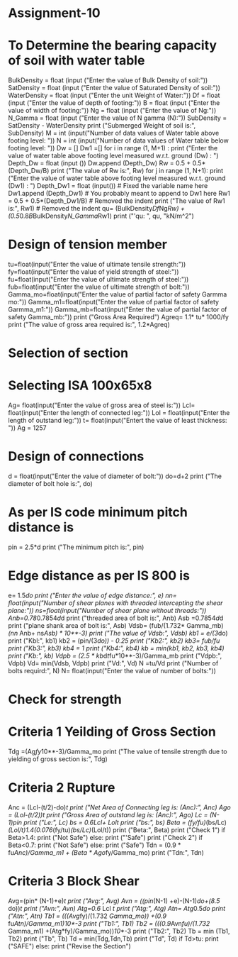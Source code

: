 # Assignment-10

# To Determine the bearing capacity of soil with water table
BulkDensity = float (input ("Enter the value of Bulk Density of soil:"))
SatDensity = float (input ("Enter the value of Saturated Density of soil:"))
WaterDensity = float (input ("Enter the unit Weight of Water:"))
Df = float (input ("Enter the value of depth of footing:"))
B = float (input ("Enter the value of width of footing:"))
Ng = float (input ("Enter the value of Ng:"))
N_Gamma = float (input ("Enter the value of N gamma (N):"))
SubDensity = SatDensity - WaterDensity
print ("Submerged Weight of soil is:", SubDensity)
M = int (input("Number of data values of Water table above footing level: "))
N = int (input("Number of data values of Water table below footing level: "))
Dw = []
Dw1 =[]
for i in range (1, M+1) :
  print ("Enter the value of water table above footing level measured w.r.t. ground (Dw) : ")
  Depth_Dw = float (input ())
  Dw.append (Depth_Dw)
  Rw = 0.5 + 0.5* (Depth_Dw/B)
  print ("The value of Rw is:", Rw)
for j in range (1, N+1):
  print ("Enter the value of water table above footing level measured w.r.t. ground (Dw1) : ")
  Depth_Dw1 = float (input()) # Fixed the variable name here
  Dw1.append (Depth_Dw1) # You probably meant to append to Dw1 here
Rw1 = 0.5 + 0.5*(Depth_Dw1/B) # Removed the indent
print ("The value of Rw1 is:", Rw1) # Removed the indent
qu= (BulkDensity*Df*Ng*Rw) + (0.5*0.8*B*BulkDensity*N_Gamma*Rw1)
print ("'qu: ", qu, "kN/m^2")

# Design of tension member
tu=float(input("Enter the value of ultimate tensile strength:"))
fy=float(input("Enter the value of yield strength of steel:"))
fu=float(input("Enter the value of ultimate strength of steel:"))
fub=float(input("Enter the value of ultimate strength of bolt:"))
Gamma_mo=float(input("Enter the value of partial factor of safety Garmma mo:"))
Gamma_m1=float(input("Enter the value of partial factor of safety Garmma_m1:"))
Gamma_mb=float(input("Enter the value of partial factor of safety Gamma_mb:"))
print ("Gross Area Required")
Agreq= 1.1* tu* 1000/fy
print ("The value of gross area required is:", 1.2*Agreq)
# Selection of section
# Selecting ISA 100x65x8
Ag= float(input("Enter the value of gross area of steel is:"))
Lcl= float(input("Enter the length of connected leg:"))
Lol = float(input("Enter the length of outstand leg:"))
t= float(input("Entert the value of least thickness: "))
Ag = 1257
# Design of connections
d = float(input("Enter the value of diameter of bolt:"))
do=d+2
print ("The diameter of bolt hole is:", do)
# As per IS code minimum pitch distance is
pin = 2.5*d
print ("The minimum pitch is:", pin)
# Edge distance as per IS 800 is
e= 1.5*do
print ("Enter the value of edge distance:", e)
nn= float(input("Number of shear planes with threaded intercepting the shear plane:"))
ns=float(input("Number of shear plane without threads:"))
Anb=0.78*0.7854*d*d
print ("threaded area of bolt is:", Anb)
Asb =0.7854*d*d
print ("plane shank area of bolt is:", Asb)
Vdsb= (fub/(1.732* Gamma_mb)*(nn* Anb+ ns*Asb) * 10**-3)
print ("The value of Vdsb:", Vdsb)
kb1 = e/(3*do)
print ("Kbl:", kb1)
kb2 = (pin/(3*do)) - 0.25
print ("Kb2:", kb2)
kb3= fub/fu
print ("Kb3:", kb3)
kb4 = 1
print ("Kb4:", kb4)
kb = min(kb1, kb2, kb3, kb4)
print ("Kb:", kb)
Vdpb = (2.5 * kb*d*t*fu*10**-3)/Gamma_mb
print ("Vdpb:", Vdpb)
Vd= min(Vdsb, Vdpb)
print ("Vd:", Vd)
N =tu/Vd
print ("Number of bolts requird:", N)
N= float(input("Enter the value of number of bolts:"))
# Check for strength
# Criteria 1 Yeilding of Gross Section
Tdg =(Ag*fy*10**-3)/Gamma_mo
print ("The value of tensile strength due to yielding of gross section is:", Tdg)
# Criteria 2 Rupture
Anc = (Lcl-(t/2)-do)*t
print ("Net Area of Connecting leg is: (Anc):", Anc)
Ago = (Lol-(t/2))*t
print ("Gross Area of outstand leg is: (Anc):", Ago)
Lc = (N-1)*pin
print ("Le:", Lc)
bs = 0.6*Lcl+ Lol*t
print ("bs:", bs)
Beta = (fy/fu)*(bs/Lc)*(Lol/t)*1.4*(0.076*(fy/tu)*(bs/Lc)*(Lol/t))
print ("Beta:", Beta)
print ("Check 1")
if Beta>1.4:
    print ("Not Safe")
else:
    print ("'Safe")
print ("Check 2")
if Beta<0.7:
    print ("Not Safe")
else:
    print ("Safe")
Tdn = (0.9 * fu*Anc)/Gamma_m1 + (Beta * Ago*fy/Gamma_mo)
print ("Tdn:", Tdn)
# Criteria 3 Block Shear
Avg=(pin* (N-1)+e)*t
print ("Avg:", Avg)
Avn = ((pin*(N-1) +e)-(N-1)*do+(8.5* do))*t
print ("Avn:", Avn)
Atg=0.6* Lcl *t
print ("Atg:", Atg)
Atn= Atg*0.5*do
print ("Atn:", Atn)
Tb1 = (((Avg*fy)/(1.732 *Gamma_mo)) +(0.9* fu*Atn)/Gamma_m1)*10**-3
print ("Tb1:", Tb1)
Tb2 = (((0.9*Avn*fu)/(1.732* Gamma_m1) +(Atg*fy)/Gamma_mo))*10**-3
print ("Tb2:", Tb2)
Tb = min (Tb1, Tb2)
print ("Tb", Tb)
Td = min(Tdg,Tdn,Tb)
print ("Td", Td)
if Td>tu:
    print ("SAFE")
else:
    print ("Revise the Section")
